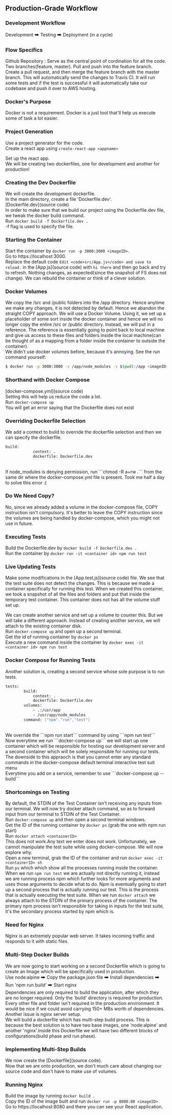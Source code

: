## Production-Grade Workflow

### Development Workflow
Development 🠲 Testing 🠲 Deployment (in a cycle)

### Flow Specifics
Github Repository : Serve as the central point of cordination for all the code. Two branches(feature, master). Pull and push into the feature branch. Create a pull request, and then merge the feature branch with the master branch. This will automatically send the changes to Travis CI. It will run some tests and if the test is successful it will automatically take our codebase and push it over to AWS hosting.

### Docker's Purpose
Docker is not a requirement. Docker is a just tool that'll help us execute some of task a lot easier.

### Project Generation
Use a project generator for the code. <br/>
Create a react app using ```create-react-app <appname>``` <br/>

Set up the react app. <br/>
We will be creating two dockerfiles, one for development and another for production!

### Creating the Dev Dockerfile
We will create the development dockerfile. <br/>
In the main directory, create a file 'Dockerfile.dev'. <br/>
[Dockerfile.dev](source code) <br/>
In order to make sure that we build our project using the Dockerfile.dev file, we tweak the docker build command.<br/>
Run ```docker build -f Dockerfile.dev . ``` <br/>
-f flag is used to specify the file.

### Starting the Container
Start the container by ```docker run -p 3000:3000 <imageID>```. <br/>
Go to https://localhost:3000.<br/>
Replace the default code ```Edit <code>src/App.js</code> and save to reload.``` in the [App.js](source code) with ```hi there``` and then go back and try to refresh. Nothing changes, as expected(since the snapshot of FS does not change). We can rebuild the container or think of a clever solution. 

### Docker Volumes
We copy the /src and /public folders into the /app directory. Hence anytime we make any changes, it is not detected by default. Hence we abandon the straight COPY approach. We will use a Docker Volume. Using it, we set up a placeholder of some sort inside the docker container and hence we will no longer copy the entire /src or /public directory. Instead, we will put in a reference. The reference is essentially going to point back to local machine and give us access to these files and folders inside the local machine(can be thought of as a mapping from a folder inside the container to outside the container).<br/>
We didn't use docker volumes before, because it's annoying. See the run command yourself: <br/>
```bash
$ docker run -p 3000:3000 -v /app/node_modules -v $(pwd):/app <imageID>
```

### Shorthand with Docker Compose
[docker-compose.yml](source code) <br/>
Setting this will help us reduce the code a lot. <br/>
Run ```docker-compose up``` <br/>
You will get an error saying that the Dockerfile does not exist

### Overriding Dockerfile Selection
We add a context to build to override the dockerfile selection and then we can specify the dockerfile. <br/>
```bash
build:
            context: .
            dockerfile: Dockerfile.dev
```            
<br/>
If node_modules is denying permission, run ```chmod -R a+rw .``` from the same dir where the docker-compose.yml file is present. Took me half a day to solve this error :(

### Do We Need Copy?
No, since we already added a volume in the docker-compose file, COPY instruction isn't compulsory. It's better to leave the COPY instruction since the volumes are being handled by docker-compose, which you might not use in future. 

### Executing Tests
Build the Dockerfile.dev by ```docker build -f Dockerfile.dev .``` <br/>
Run the container by ```docker run -it <container id> npm run test``` <br/>

### Live Updating Tests
Make some modifications in the [App.test.js](source code) file. We see that the test suite does not detect the changes. This is because we made a container specifically for running this test. When we created this container, we took a snapshot of all the files and folders and put that inside the temporary test container. This container does not has all the volume stuff set up. <br/>

We can create another service and set up a volume to counter this. But we will take a different approach. Instead of creating another service, we will attach to the existing container disk. <br/>
Run ```docker-compose up``` and open up a second terminal.<br/>
Get the id of running container by ```docker ps``` <br/>
Execute a new command inside the container by ```docker exec -it <container id> npm run test```

### Docker Compose for Running Tests
Another solution is, creating a second service whose sole purpose is to run tests.<br/>
```bash
tests:
        build:
            context: .
            dockerfile: Dockerfile.dev
        volumes: 
            - .:/usr/app
            - /usr/app/node_modules
        command: ["npm","run","test"]
``` 
<br/>
We override the ```npm run start``` command by using ```npm run test``` <br/>
Now everytime we run ```docker-compose up``` we will start up one container which will be responsible for hosting our development server and a second container which will be solely responsible for running our tests. The downside to this appraoch is that you cannot enter any standard commands in the docker-compose default terminal interactive test suit menu<br/>
Everytime you add on a service, remember to use ```docker-compose up --build```


### Shortcomings on Testing
By default, the STDIN of the Test Container isn't receiving any inputs from our terminal. We will now try docker attach command, so as to forward input from our terminal to STDIN of the Test Container. <br/>
Run ```docker-compose up``` and then open a second terminal windows. <br/>
Get the ID of the running container by ```docker ps``` (grab the one with npm run start) <br/>
Run ```docker attach <containerID> ``` <br/>
This does not work.Any text we enter does not work. Unfortunately, we cannot manipulate the test suite while using docker-compose. We will now explore why. <br/>
Open a new terminal, grab the ID of the container and run ```docker exec -it <containerID> sh``` <br/>
Run ```ps``` which which show all the processes running inside the container. <br/>
When we run ```npm run test``` we are actually not directly running it, instead we are running process npm which further looks for more arguments and uses those arguments to decide what to do. Npm is eventually going to start up a second process that is actually running our test. This is the process that is actually executing the test suite. When we run ```docker attach``` we always attach to the STDIN of the primary process of the container. The primary npm process isn't responsible for taking in inputs for the test suite, it's the secondary process started by npm which is. 

### Need for Nginx
Nginx is an extremely popular web server. It takes incoming traffic and responds to it with static files. 

### Multi-Step Docker Builds
We are now going to start working on a second Dockerfile which is going to create an Image which will be specifically used in production.<br/>
Use node:alpine 🠲 Copy the package.json file 🠲 Install dependencies 🠲 Run 'npm run build' 🠲 Start nginx <br/>
Dependencies are only required to build the application, after which they are no longer required. Only the 'build' directory is required for production. Every other file and folder isn't required in the production environment. It would be nice if we could avoid carrying 150+ MBs worth of dependencies. Another issue is nginx server setup. <br/>
We will build a dockerfile which has multi-step build process. This is because the best solution is to have two base images, one 'node:alpine' and another 'nginx'.Inside this Dockerfile we will have two different blocks of configurations(build phase and run phase).<br/>

### Implementing Multi-Step Builds
We now create the [Dockerfile](source code).<br/>
Now that we are onto production, we don't much care about changing our source code and don't have to make use of volumes.

### Running Nginx
Build the image by running ```docker build .``` <br/>
Copy the ID of the image built and run ```docker run -p 8080:80 <imageID>``` <br/>
Go to https://localhost:8080 and there you can see your React application. <br/>







